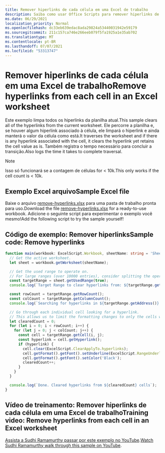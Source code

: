 ```yaml
---
title: Remover hiperlinks de cada célula em uma Excel de trabalho
description: Saiba como usar Office Scripts para remover hiperlinks de cada célula em uma Excel de trabalho.
ms.date: 06/29/2021
localization_priority: Normal
ms.openlocfilehash: dc33eb639edac8ada29824a53440031942e59179
ms.sourcegitcommit: 211c157ca746e266eeb079f5fa1925a1e35ab702
ms.translationtype: MT
ms.contentlocale: pt-BR
ms.lasthandoff: 07/07/2021
ms.locfileid: "53313747"
---
```

# <a name="remove-hyperlinks-from-each-cell-in-an-excel-worksheet"></a><span data-ttu-id="4e887-103">Remover hiperlinks de cada célula em uma Excel de trabalho</span><span class="sxs-lookup"><span data-stu-id="4e887-103">Remove hyperlinks from each cell in an Excel worksheet</span></span>

 <span data-ttu-id="4e887-104">Este exemplo limpa todos os hiperlinks da planilha atual.</span><span class="sxs-lookup"><span data-stu-id="4e887-104">This sample clears all of the hyperlinks from the current worksheet.</span></span> <span data-ttu-id="4e887-105">Ele percorre a planilha e, se houver algum hiperlink associado à célula, ele limpará o hiperlink e ainda manterá o valor da célula como está.</span><span class="sxs-lookup"><span data-stu-id="4e887-105">It traverses the worksheet and if there is any hyperlink associated with the cell, it clears the hyperlink yet retains the cell value as is.</span></span> <span data-ttu-id="4e887-106">Também registra o tempo necessário para concluir a transição.</span><span class="sxs-lookup"><span data-stu-id="4e887-106">Also logs the time it takes to complete traversal.</span></span>

> [!NOTE]
> <span data-ttu-id="4e887-107">Isso só funcionará se a contagem de células for < 10k.</span><span class="sxs-lookup"><span data-stu-id="4e887-107">This only works if the cell count is < 10k.</span></span>

## <a name="sample-excel-file"></a><span data-ttu-id="4e887-108">Exemplo Excel arquivo</span><span class="sxs-lookup"><span data-stu-id="4e887-108">Sample Excel file</span></span>

<span data-ttu-id="4e887-109">Baixe o arquivo <a href="remove-hyperlinks.xlsx">remove-hyperlinks.xlsx</a> para uma pasta de trabalho pronta para uso.</span><span class="sxs-lookup"><span data-stu-id="4e887-109">Download the file <a href="remove-hyperlinks.xlsx">remove-hyperlinks.xlsx</a> for a ready-to-use workbook.</span></span> <span data-ttu-id="4e887-110">Adicione o seguinte script para experimentar o exemplo você mesmo!</span><span class="sxs-lookup"><span data-stu-id="4e887-110">Add the following script to try the sample yourself!</span></span>

## <a name="sample-code-remove-hyperlinks"></a><span data-ttu-id="4e887-111">Código de exemplo: Remover hiperlinks</span><span class="sxs-lookup"><span data-stu-id="4e887-111">Sample code: Remove hyperlinks</span></span>

```TypeScript
function main(workbook: ExcelScript.Workbook, sheetName: string = 'Sheet1') {
  // Get the active worksheet. 
  let sheet = workbook.getWorksheet(sheetName);

  // Get the used range to operate on.
  // For large ranges (over 10000 entries), consider splitting the operation into batches for performance.
  const targetRange = sheet.getUsedRange(true);
  console.log(`Target Range to clear hyperlinks from: ${targetRange.getAddress()}`);

  const rowCount = targetRange.getRowCount();
  const colCount = targetRange.getColumnCount();
  console.log(`Searching for hyperlinks in ${targetRange.getAddress()} which contains ${(rowCount * colCount)} cells`);

  // Go through each individual cell looking for a hyperlink. 
  // This allows us to limit the formatting changes to only the cells with hyperlink formatting.
  let clearedCount = 0;
  for (let i = 0; i < rowCount; i++) {
    for (let j = 0; j < colCount; j++) {
      const cell = targetRange.getCell(i, j);
      const hyperlink = cell.getHyperlink();
      if (hyperlink) {
        cell.clear(ExcelScript.ClearApplyTo.hyperlinks);
        cell.getFormat().getFont().setUnderline(ExcelScript.RangeUnderlineStyle.none);
        cell.getFormat().getFont().setColor('Black');
        clearedCount++;
      }
    }
  }

  console.log(`Done. Cleared hyperlinks from ${clearedCount} cells`);
}
```

## <a name="training-video-remove-hyperlinks-from-each-cell-in-an-excel-worksheet"></a><span data-ttu-id="4e887-112">Vídeo de treinamento: Remover hiperlinks de cada célula em uma Excel de trabalho</span><span class="sxs-lookup"><span data-stu-id="4e887-112">Training video: Remove hyperlinks from each cell in an Excel worksheet</span></span>

<span data-ttu-id="4e887-113">[Assista a Sudhi Ramamurthy passar por este exemplo no YouTube](https://youtu.be/v20fdinxpHU).</span><span class="sxs-lookup"><span data-stu-id="4e887-113">[Watch Sudhi Ramamurthy walk through this sample on YouTube](https://youtu.be/v20fdinxpHU).</span></span>
